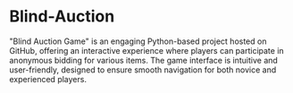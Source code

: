 # Blind-Auction
 "Blind Auction Game" is an engaging Python-based project hosted on GitHub, offering an interactive experience where players can participate in anonymous bidding for various items. The game interface is intuitive and user-friendly, designed to ensure smooth navigation for both novice and experienced players. 
